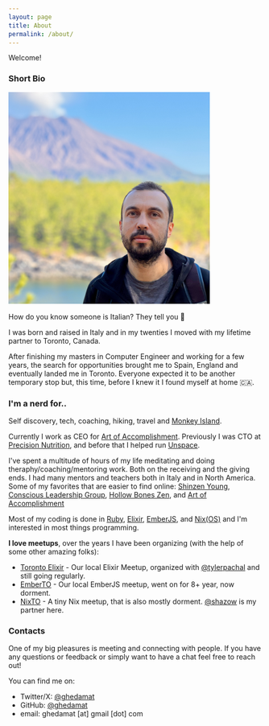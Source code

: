 ```yaml
---
layout: page
title: About
permalink: /about/
---
```


Welcome!

### Short Bio

<img src="/assets/me.jpg" style="padding:0; max-width: 400px" />

How do you know someone is Italian? They tell you 🤌

I was born and raised in Italy and in my twenties I moved with my lifetime partner to Toronto, Canada.

After finishing my masters in Computer Engineer and working for a few years, the search for opportunities brought me to Spain, England and eventually landed me in Toronto. Everyone expected it to be another temporary stop but, this time, before I knew it I found myself at home 🇨🇦.


### I'm a nerd for..

Self discovery, tech, coaching, hiking, travel and [Monkey Island](https://en.wikipedia.org/wiki/Monkey_Island).

Currently I work as CEO for [Art of Accomplishment](https://artofaccomplishment.com/).
Previously I was CTO at [Precision Nutrition](https://precisionnutrition.com), and before that I helped run [Unspace](https://web.archive.org/web/20200726132556/http://unspace.ca/).

I've spent a multitude of hours of my life meditating and doing theraphy/coaching/mentoring work. Both on the receiving and the giving ends. I had many mentors and teachers both in Italy and in North America. Some of my favorites that are easier to find online: [Shinzen Young](https://www.shinzen.org/), [Conscious Leadership Group](https://conscious.is/), [Hollow Bones Zen](https://hollowboneszen.org/), and [Art of Accomplishment](https://artofaccomplishment.com)

Most of my coding is done in [Ruby](https://www.ruby-lang.org/en/), [Elixir](https://elixir-lang.org/), [EmberJS](https://emberjs.com/), and [Nix(OS)](https://nixos.org/) and I'm interested in most things programming.

**I love meetups**, over the years I have been organizing (with the help of some other amazing folks):

* [Toronto Elixir](https://www.meetup.com/TorontoElixir/) - Our local Elixir Meetup, organized with [@tylerpachal](https://medium.com/@tylerpachal) and still going regularly.
* [EmberTO](https://www.meetup.com/Toronto-Ember-JS-Meetup/) - Our local EmberJS meetup, went on for 8+ year, now dorment.
* [NixTO](https://www.meetup.com/NixToronto/) - A tiny Nix meetup, that is also mostly dorment. [@shazow](https://shazow.net/) is my partner here.


### Contacts

One of my big pleasures is meeting and connecting with people.
If you have any questions or feedback or simply want to have a chat feel free to reach out!

You can find me on:

* Twitter/X: [@ghedamat](https://x.com/ghedamat)
* GitHub: [@ghedamat](https://github.com/ghedamat/)
* email: ghedamat [at] gmail [dot] com


